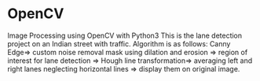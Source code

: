 # OpenCV
Image Processing using OpenCV with Python3
This is the lane detection project on an Indian street with traffic.
Algorithm is as follows:
Canny Edge=> custom noise removal mask using dilation and erosion => region of interest for lane detection => Hough line transformation=> averaging left and right lanes neglecting horizontal lines => display them on original image.

